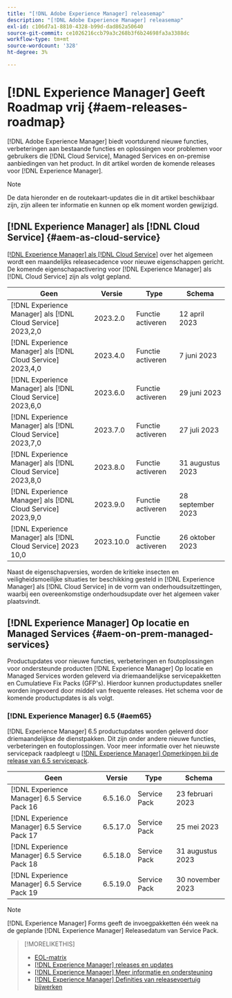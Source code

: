 ```yaml
---
title: "[!DNL Adobe Experience Manager] releasemap"
description: "[!DNL Adobe Experience Manager] releasemap"
exl-id: c106d7a1-8810-4328-b99d-dad862a50640
source-git-commit: ce1026216ccb79a3c268b3f6b24698fa3a3388dc
workflow-type: tm+mt
source-wordcount: '328'
ht-degree: 3%

---
```


# [!DNL Experience Manager] Geeft Roadmap vrij {#aem-releases-roadmap}

[!DNL Adobe Experience Manager] biedt voortdurend nieuwe functies, verbeteringen aan bestaande functies en oplossingen voor problemen voor gebruikers die [!DNL Cloud Service], Managed Services en on-premise aanbiedingen van het product. In dit artikel worden de komende releases voor [!DNL Experience Manager].

>[!NOTE]
>
>De data hieronder en de routekaart-updates die in dit artikel beschikbaar zijn, zijn alleen ter informatie en kunnen op elk moment worden gewijzigd.

## [!DNL Experience Manager] als [!DNL Cloud Service] {#aem-as-cloud-service}

[[!DNL Experience Manager] als [!DNL Cloud Service]](https://experienceleague.adobe.com/docs/experience-manager-cloud-service/content/release-notes/home.html) over het algemeen wordt een maandelijks releasecadence voor nieuwe eigenschappen gericht. De komende eigenschapactivering voor [!DNL Experience Manager] als [!DNL Cloud Service] zijn als volgt gepland.

| Geen | Versie | Type | Schema |
|---|---|---|---|
| [!DNL Experience Manager] als [!DNL Cloud Service] 2023,2,0 | 2023.2.0 | Functie activeren | 12 april 2023 |
| [!DNL Experience Manager] als [!DNL Cloud Service] 2023,4,0 | 2023.4.0 | Functie activeren | 7 juni 2023 |
| [!DNL Experience Manager] als [!DNL Cloud Service] 2023,6,0 | 2023.6.0 | Functie activeren | 29 juni 2023 |
| [!DNL Experience Manager] als [!DNL Cloud Service] 2023,7,0 | 2023.7.0 | Functie activeren | 27 juli 2023 |
| [!DNL Experience Manager] als [!DNL Cloud Service] 2023,8,0 | 2023.8.0 | Functie activeren | 31 augustus 2023 |
| [!DNL Experience Manager] als [!DNL Cloud Service] 2023,9,0 | 2023.9.0 | Functie activeren | 28 september 2023 |
| [!DNL Experience Manager] als [!DNL Cloud Service] 2023 10,0 | 2023.10.0 | Functie activeren | 26 oktober 2023 |

Naast de eigenschapversies, worden de kritieke insecten en veiligheidsmoeilijke situaties ter beschikking gesteld in [!DNL Experience Manager] als [!DNL Cloud Service] in de vorm van onderhoudsuitzettingen, waarbij een overeenkomstige onderhoudsupdate over het algemeen vaker plaatsvindt.

## [!DNL Experience Manager] Op locatie en Managed Services {#aem-on-prem-managed-services}

Productupdates voor nieuwe functies, verbeteringen en foutoplossingen voor ondersteunde producten [!DNL Experience Manager] Op locatie en Managed Services worden geleverd via driemaandelijkse servicepakketten en Cumulatieve Fix Packs (GFP&#39;s). Hierdoor kunnen productupdates sneller worden ingevoerd door middel van frequente releases. Het schema voor de komende productupdates is als volgt.

### [!DNL Experience Manager] 6.5 {#aem65}

[!DNL Experience Manager] 6.5 productupdates worden geleverd door driemaandelijkse de dienstpakken. Dit zijn onder andere nieuwe functies, verbeteringen en foutoplossingen. Voor meer informatie over het nieuwste servicepack raadpleegt u [[!DNL Experience Manager] Opmerkingen bij de release van 6.5 servicepack](https://experienceleague.adobe.com/docs/experience-manager-65/release-notes/release-notes.html).

| Geen | Versie | Type | Schema |
|---|---|---|---|
| [!DNL Experience Manager] 6.5 Service Pack 16 | 6.5.16.0 | Service Pack | 23 februari 2023 |
| [!DNL Experience Manager] 6.5 Service Pack 17 | 6.5.17.0 | Service Pack | 25 mei 2023 |
| [!DNL Experience Manager] 6.5 Service Pack 18 | 6.5.18.0 | Service Pack | 31 augustus 2023 |
| [!DNL Experience Manager] 6.5 Service Pack 19 | 6.5.19.0 | Service Pack | 30 november 2023 |

>[!NOTE]
>
>[!DNL Experience Manager] Forms geeft de invoegpakketten één week na de geplande [!DNL Experience Manager] Releasedatum van Service Pack.

>[!MORELIKETHIS]
>
>* [EOL-matrix](https://helpx.adobe.com/support/programs/eol-matrix.html)
>* [[!DNL Experience Manager] releases en updates](https://experienceleague.adobe.com/docs/experience-manager-release-information/aem-release-updates/aem-releases-updates.html?lang=en)
>* [[!DNL Experience Manager] Meer informatie en ondersteuning](https://experienceleague.adobe.com/docs/experience-manager-cloud-service.html)
>* [[!DNL Experience Manager] Definities van releasevoertuig bijwerken](/help/using/update-release-vehicle-definitions.md)

